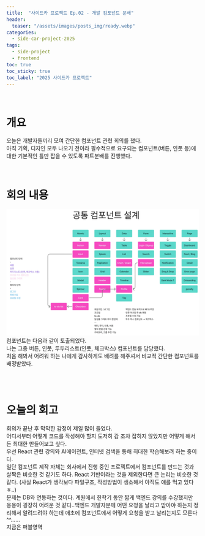 ```yaml
---
title:  "사이드카 프로젝트 Ep.02 - 개발 컴포넌트 분배"
header:
  teaser: "/assets/images/posts_img/ready.webp"
categories:
  - side-car-project-2025
tags:
  - side-project
  - frontend
toc: true
toc_sticky: true
toc_label: "2025 사이드카 프로젝트"
---
```

<br>

# 개요
오늘은 개발자들끼리 모여 간단한 컴포넌트 관련 회의를 했다.   
아직 기획, 디자인 모두 나오기 전이라 필수적으로 요구되는 컴포넌트(버튼, 인풋 등)에 대한 기본적인 틀만 잡을 수 있도록 파트분배를 진행했다.   

<br>

# 회의 내용
![도출된 컴포넌트](/assets/images/posts_img/side-car-pj-2025-01/02/components.webp)
컴포넌트는 다음과 같이 토출되었다.   
나는 그중 버튼, 인풋, 투두리스트(인풋, 체크박스) 컴포넌트를 담당했다.   
처음 해봐서 어려워 하는 나에게 감사하게도 배려를 해주셔서 비교적 간단한 컴포넌트를 배정받았다.   
<br><br><br>

# 오늘의 회고
회의가 끝난 후 막막한 감정이 제일 많이 들었다.   
어디서부터 어떻게 코드를 작성해야 할지 도저히 감 조차 잡히지 않았지만 어떻게 해서든 최대한 만들어보고 싶다.   
우선 React 관련 강의와 AI에이전트, 인터넷 검색을 통해 최대한 학습해보려 하는 중이다.
<br>
일단 컴포넌트 제작 자체는 회사에서 진행 중인 프로젝트에서 컴포넌트를 만드는 것과 살짝은 비슷한 것 같기도 하다. React 기반이라는 것을 제외한다면 큰 논리는 비슷한 것 같다. (사실 React가 생각보다 파일구조, 작성방법이 생소해서 아직도 애를 먹고 있다ㅎ..)   
문제는 DB와 연동하는 것이다. 계원에서 한학기 동안 짧게 백엔드 강의를 수강했지만 응용이 굉장히 어려운 것 같다..백엔드 개발자분께 어떤 요청을 날리고 받아야 하는지 정리해서 알려드려야 하는데 애초에 컴포넌트에서 어떻게 요청을 받고 날리는지도 모른다^^......   
지금은 퍼블영역 
